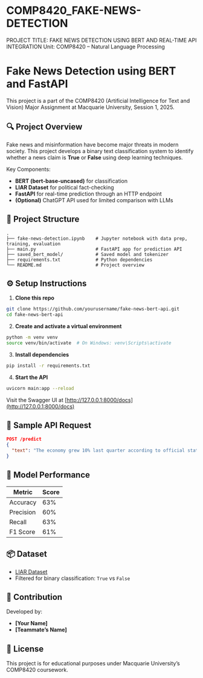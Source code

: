 # COMP8420_FAKE-NEWS-DETECTION
PROJECT TITLE: FAKE NEWS DETECTION USING BERT AND REAL-TIME API INTEGRATION Unit: COMP8420 – Natural Language Processing
# Fake News Detection using BERT and FastAPI

This project is a part of the COMP8420 (Artificial Intelligence for Text and Vision) Major Assignment at Macquarie University, Session 1, 2025.

## 🔍 Project Overview

Fake news and misinformation have become major threats in modern society. This project develops a binary text classification system to identify whether a news claim is **True** or **False** using deep learning techniques.

Key Components:
- **BERT (bert-base-uncased)** for classification
- **LIAR Dataset** for political fact-checking
- **FastAPI** for real-time prediction through an HTTP endpoint
- **(Optional)** ChatGPT API used for limited comparison with LLMs

## 📁 Project Structure

```
.
├── fake-news-detection.ipynb    # Jupyter notebook with data prep, training, evaluation
├── main.py                      # FastAPI app for prediction API
├── saved_bert_model/            # Saved model and tokenizer
├── requirements.txt             # Python dependencies
└── README.md                    # Project overview
```

## ⚙️ Setup Instructions

1. **Clone this repo**
```bash
git clone https://github.com/yourusername/fake-news-bert-api.git
cd fake-news-bert-api
```

2. **Create and activate a virtual environment**
```bash
python -m venv venv
source venv/bin/activate  # On Windows: venv\Scripts\activate
```

3. **Install dependencies**
```bash
pip install -r requirements.txt
```

4. **Start the API**
```bash
uvicorn main:app --reload
```

Visit the Swagger UI at [http://127.0.0.1:8000/docs](http://127.0.0.1:8000/docs)

## 🧪 Sample API Request

```json
POST /predict
{
  "text": "The economy grew 10% last quarter according to official statistics."
}
```

## 🧠 Model Performance

| Metric        | Score  |
|---------------|--------|
| Accuracy      | 63%    |
| Precision     | 60%    |
| Recall        | 63%    |
| F1 Score      | 61%    |

## 📦 Dataset

- [LIAR Dataset](https://www.cs.ucsb.edu/~william/data/liar_dataset.zip)
- Filtered for binary classification: `True` vs `False`

## 🤝 Contribution

Developed by:
- **[Your Name]**
- **[Teammate’s Name]**

## 📄 License

This project is for educational purposes under Macquarie University’s COMP8420 coursework.
